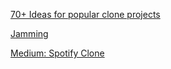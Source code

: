 [70+ Ideas for popular clone projects](https://reposhub.com/javascript/misc/GorvGoyl-Clone-Wars.html)

[Jamming](https://github.com/Cordazar/codecademy-jammming)

[Medium: Spotify Clone](https://medium.com/cleverprogrammer/spotify-clone-using-reactjs-the-ultimate-guide-2a47977a1e4f)